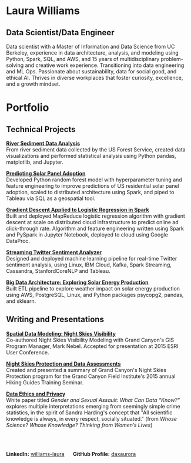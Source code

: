 # Laura Williams
## Data Scientist/Data Engineer

Data scientist with a Master of Information and Data Science from UC Berkeley, experience in data architecture, analysis, and modeling using Python, Spark, SQL, and AWS, and 15 years of multidisciplinary problem-solving and creative work experience. Transitioning into data engineering and ML Ops. Passionate about sustainability, data for social good, and ethical AI. Thrives in diverse workplaces that foster curiosity, excellence, and a growth mindset.


# Portfolio
## Technical Projects

**[River Sediment Data Analysis](https://daxaurora.github.io/River_Sediment_Data_Analysis/)**  
From river sediment data collected by the US Forest Service, created data visualizations and performed statistical analysis using Python pandas, matplotlib, and Jupyter. 

**[Predicting Solar Panel Adoption](https://www.ischool.berkeley.edu/projects/2019/predicting-solar-panel-adoption)**  
Developed Python random forest model with hyperparameter tuning and feature engineering to improve predictions of US residential solar panel adoption, scaled to distributed architecture using Spark, and piped to Tableau via SQL as a geospatial tool. 

**[Gradient Descent Applied to Logistic Regression in Spark](https://daxaurora.github.io/MIDS_W261_FinalProject_Summary/)**   
Built and deployed MapReduce logistic regression algorithm with gradient descent at scale on distributed cloud infrastructure to predict online ad click-through rate. Algorithm and feature engineering written using Spark and PySpark in Jupyter Notebook, deployed to cloud using Google DataProc.

**[Streaming Twitter Sentiment Analyzer](https://daxaurora.github.io/MIDS_W251_YetAnotherTwitterSentimentAnalyzer_YATSA/)**  
Designed and deployed machine learning pipeline for real-time Twitter sentiment analysis, using Linux, IBM Cloud, Kafka, Spark Streaming, Cassandra, StanfordCoreNLP and Tableau.

**[Big Data Architecture: Exploring Solar Energy Production](https://daxaurora.github.io/w205_energy/)**   
Built ETL pipeline to explore weather impact on solar energy production using AWS, PostgreSQL, Linux, and Python packages psycopg2, pandas, and sklearn.

## Writing and Presentations

**[Spatial Data Modeling: Night Skies Visibility](https://proceedings.esri.com/library/userconf/proc15/papers/839_474.pdf)**  
Co-authored Night Skies Visibility Modeling with Grand Canyon's GIS Program Manager, Mark Nebel. Accepted for presentation at 2015 ESRI User Conference.

**[Night Skies Protection and Data Assessments](https://www.grandcanyon.org/media/2172/document_learn_fieldinstitute_gts_2015_williams_presentation.pdf)**<br/> Created and presented a summary of Grand Canyon's Night Skies Protection program for the Grand Canyon Field Institute's 2015 annual Hiking Guides Training Seminar.

**[Data Ethics and Privacy](https://docs.google.com/document/d/1724spDc_VEaI_tIH-Peo-mSBkjjpnhcUlYWyrX4Y5FA/edit?usp=sharing)**  
White paper titled *Gender and Sexual Assault: What Can Data “Know?”* explores multiple interpretations emerging from seemingly simple crime statistics, in the spirit of Sandra Harding's concept that "All scientific knowledge is always, in every respect, socially situated." (from *Whose Science? Whose Knowledge? Thinking from Women’s Lives*)

<br/>
<br/>

**LinkedIn:** [williams-laura](https://www.linkedin.com/in/williams-laura/) &nbsp;&nbsp;&nbsp;&nbsp;
**GitHub Profile:**   [daxaurora](https://github.com/daxaurora)
